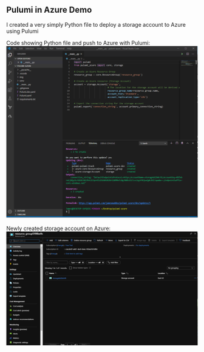 ## Pulumi in Azure Demo

I created a very simply Python file to deploy a storage account to Azure using Pulumi

Code showing Python file and push to Azure with Pulumi:  
![](img/pulumi-azure1.PNG)  
<br />
Newly created storage account on Azure:  
![](img/pulumi-azure2.PNG)  
